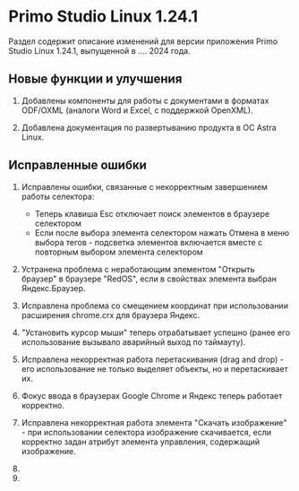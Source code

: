 # Primo Studio Linux 1.24.1

Раздел содержит описание изменений для версии приложения Primo Studio Linux 1.24.1, выпущенной в .... 2024 года.


## Новые функции и улучшения

1. Добавлены компоненты для работы с документами в форматах ODF/OXML (аналоги Word и Excel, с поддержкой OpenXML).

2. Добавлена документация по развертыванию продукта в ОС Astra Linux.






## Исправленные ошибки 

1. Исправлены ошибки, связанные с некорректным завершением работы селектора:
   * Теперь клавиша Esc отключает поиск элементов в браузере селектором
   * Если после выбора элемента селектором нажать Отмена в меню выбора тегов - подсветка элементов включается вместе с повторным выбором элемента селектором

2. Устранена проблема с неработающим элементом "Открыть браузер" в браузере "RedOS", если в свойствах элемента выбран Яндекс.Браузер.

3. Исправлена проблема со смещением координат при использовании расширения chrome.crx для браузера Яндекс.

4. "Установить курсор мыши" теперь отрабатывает успешно (ранее его использование вызывало аварийный выход по таймауту).

5. Исправлена некорректная работа перетаскивания (drag and drop) - его использование не только выделяет объекты, но и перетаскивает их.

6. Фокус ввода в браузерах Google Chrome и Яндекс теперь работает корректно.

7. Исправлена некорректная работа элемента "Скачать изображение" - при использовании селектора изображение скачивается, если корректно задан атрибут элемента управления, содержащий изображение.

8. 

9. 



